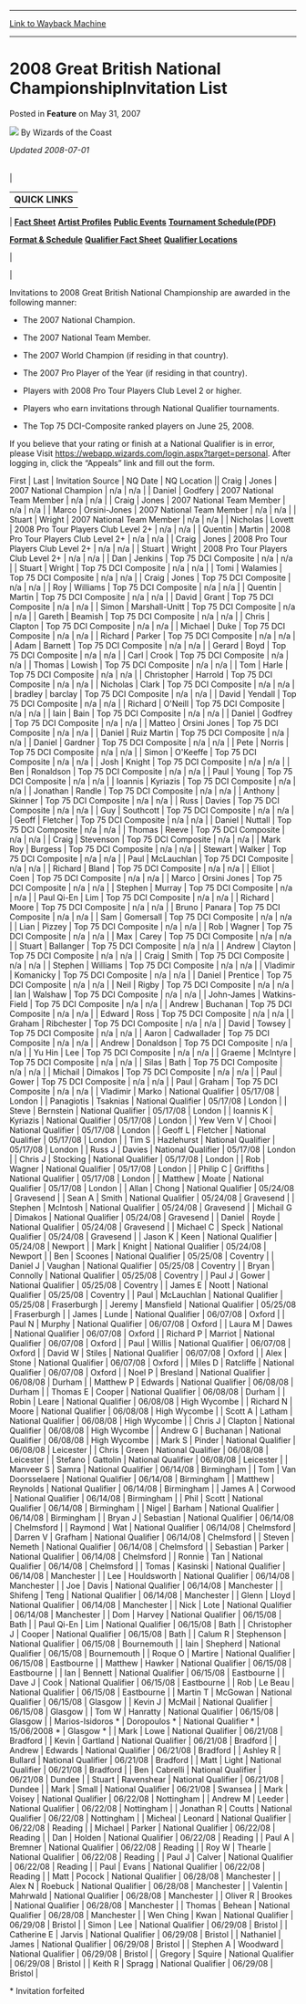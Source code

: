 
---
[Link to Wayback Machine](https://web.archive.org/web/20211020142726/https://magic.wizards.com/en/articles/archive/feature/2008-great-british-national-championshipinvitation-list-2007-05-31)

[_metadata_:wayback_url]:- "https://magic.wizards.com/en/articles/archive/feature/2008-great-british-national-championshipinvitation-list-2007-05-31"
[_metadata_:wayback_raw_url]:- "https://web.archive.org/web/20211020142726id_/https://magic.wizards.com/en/articles/archive/feature/2008-great-british-national-championshipinvitation-list-2007-05-31"
[_metadata_:wayback_capture_timestamp]:- "2021-10-20 14:27:26+00:00"
[_metadata_:description]:- "Updated 2008-07-01QUICK LINKS  Fact Sheet Artist Profiles Public Events Tournament Schedule(PDF)  Format & Schedule Qualifier Fact Sheet Qualifier Locations   Invitations to 2008 Great British National Championship are awarded in the following manner: The 2007 National Champion. The 2007 National Team Member. The 2007 World Champion (if residing in that country). The 2007 Pro"
[_metadata_:generator]:- "Drupal 7 (http://drupal.org)"
[_metadata_:publish_date]:- "2007-05-31"
---


2008 Great British National ChampionshipInvitation List
=======================================================



 Posted in **Feature**
 on May 31, 2007 






![](https://media.magic.wizards.com/styles/auth_small/public/images/person/wizards_author.jpg)
By Wizards of the Coast











*Updated 2008-07-01*



|  |  |  |
| --- | --- | --- |
| 

|  |
| --- |
| **QUICK LINKS** |
| 
[**Fact Sheet**](/en/articles/archive/feature/m-fest-artist-profiles-2007-05-31)
[**Artist Profiles**](/en/articles/archive/feature/m-fest-artist-profiles-2007-05-31)
[**Public Events**](/en/articles/archive/feature/m-fest-public-events-2007-07-20)
[**Tournament Schedule(PDF)**](http://www.wizards.com/magic/images/ads/M-fest_2008_Side_Event_Schedule_Download.pdf)


[**Format & Schedule**](http://archive.wizards.com/Magic/Magazine/Article.aspx?x=events/nationals/gb)
[**Qualifier Fact Sheet**](/en/articles/archive/feature/gb-national-qualifiers-2009-2007-04-12)
[**Qualifier Locations**](/en/articles/archive/feature/2008-national-qualifier-locations-2008-03-27)

 |

 |

  


Invitations to 2008 Great British National Championship are awarded in the following manner:




- The 2007 National Champion.

- The 2007 National Team Member.

- The 2007 World Champion (if residing in that country).

- The 2007 Pro Player of the Year (if residing in that country).

- Players with 2008 Pro Tour Players Club Level 2 or higher.

- Players who earn invitations through National Qualifier tournaments.

- The Top 75 DCI-Composite ranked players on June 25, 2008.

If you believe that your rating or finish at a National Qualifier is in error, please Visit <https://webapp.wizards.com/login.aspx?target=personal>. After logging in, click the “Appeals” link and fill out the form.



 First | Last | Invitation Source | NQ Date | NQ Location || Craig | Jones | 2007 National Champion | n/a | n/a |
| Daniel | Godfery | 2007 National Team Member | n/a | n/a |
| Craig | Jones | 2007 National Team Member | n/a | n/a |
| Marco | Orsini-Jones | 2007 National Team Member | n/a | n/a |
| Stuart | Wright | 2007 National Team Member | n/a | n/a |
| Nicholas | Lovett | 2008 Pro Tour Players Club Level 2+ | n/a | n/a |
| Quentin | Martin | 2008 Pro Tour Players Club Level 2+ | n/a | n/a |
| Craig | Jones | 2008 Pro Tour Players Club Level 2+ | n/a | n/a |
| Stuart | Wright | 2008 Pro Tour Players Club Level 2+ | n/a | n/a |
| Dan | Jenkins | Top 75 DCI Composite | n/a | n/a |
| Stuart | Wright | Top 75 DCI Composite | n/a | n/a |
| Tomi | Walamies | Top 75 DCI Composite | n/a | n/a |
| Craig | Jones | Top 75 DCI Composite | n/a | n/a |
| Roy | Williams | Top 75 DCI Composite | n/a | n/a |
| Quentin | Martin | Top 75 DCI Composite | n/a | n/a |
| David | Grant | Top 75 DCI Composite | n/a | n/a |
| Simon | Marshall-Unitt | Top 75 DCI Composite | n/a | n/a |
| Gareth | Beamish | Top 75 DCI Composite | n/a | n/a |
| Chris | Clapton | Top 75 DCI Composite | n/a | n/a |
| Michael | Duke | Top 75 DCI Composite | n/a | n/a |
| Richard | Parker | Top 75 DCI Composite | n/a | n/a |
| Adam | Barnett | Top 75 DCI Composite | n/a | n/a |
| Gerard | Boyd | Top 75 DCI Composite | n/a | n/a |
| Carl | Crook | Top 75 DCI Composite | n/a | n/a |
| Thomas | Lowish | Top 75 DCI Composite | n/a | n/a |
| Tom | Harle | Top 75 DCI Composite | n/a | n/a |
| Christopher | Harrold | Top 75 DCI Composite | n/a | n/a |
| Nicholas | Clark | Top 75 DCI Composite | n/a | n/a |
| bradley | barclay | Top 75 DCI Composite | n/a | n/a |
| David | Yendall | Top 75 DCI Composite | n/a | n/a |
| Richard | O'Neill | Top 75 DCI Composite | n/a | n/a |
| Iain | Bain | Top 75 DCI Composite | n/a | n/a |
| Daniel | Godfrey | Top 75 DCI Composite | n/a | n/a |
| Matteo | Orsini Jones | Top 75 DCI Composite | n/a | n/a |
| Daniel | Ruiz Martin | Top 75 DCI Composite | n/a | n/a |
| Daniel | Gardner | Top 75 DCI Composite | n/a | n/a |
| Pete | Norris | Top 75 DCI Composite | n/a | n/a |
| Simon | O'Keeffe | Top 75 DCI Composite | n/a | n/a |
| Josh | Knight | Top 75 DCI Composite | n/a | n/a |
| Ben | Ronaldson | Top 75 DCI Composite | n/a | n/a |
| Paul | Young | Top 75 DCI Composite | n/a | n/a |
| Ioannis | Kyriazis | Top 75 DCI Composite | n/a | n/a |
| Jonathan | Randle | Top 75 DCI Composite | n/a | n/a |
| Anthony | Skinner | Top 75 DCI Composite | n/a | n/a |
| Russ | Davies | Top 75 DCI Composite | n/a | n/a |
| Guy | Southcott | Top 75 DCI Composite | n/a | n/a |
| Geoff | Fletcher | Top 75 DCI Composite | n/a | n/a |
| Daniel | Nuttall | Top 75 DCI Composite | n/a | n/a |
| Thomas | Reeve | Top 75 DCI Composite | n/a | n/a |
| Craig | Stevenson | Top 75 DCI Composite | n/a | n/a |
| Mark Roy | Burgess | Top 75 DCI Composite | n/a | n/a |
| Stewart | Walker | Top 75 DCI Composite | n/a | n/a |
| Paul | McLauchlan | Top 75 DCI Composite | n/a | n/a |
| Richard | Bland | Top 75 DCI Composite | n/a | n/a |
| Elliot | Coen | Top 75 DCI Composite | n/a | n/a |
| Marco | Orsini Jones | Top 75 DCI Composite | n/a | n/a |
| Stephen | Murray | Top 75 DCI Composite | n/a | n/a |
| Paul Qi-En | Lim | Top 75 DCI Composite | n/a | n/a |
| Richard | Moore | Top 75 DCI Composite | n/a | n/a |
| Bruno | Panara | Top 75 DCI Composite | n/a | n/a |
| Sam | Gomersall | Top 75 DCI Composite | n/a | n/a |
| Lian | Pizzey | Top 75 DCI Composite | n/a | n/a |
| Rob | Wagner | Top 75 DCI Composite | n/a | n/a |
| Max | Carey | Top 75 DCI Composite | n/a | n/a |
| Stuart | Ballanger | Top 75 DCI Composite | n/a | n/a |
| Andrew | Clayton | Top 75 DCI Composite | n/a | n/a |
| Craig | Smith | Top 75 DCI Composite | n/a | n/a |
| Stephen | Williams | Top 75 DCI Composite | n/a | n/a |
| Vladimir | Komanicky | Top 75 DCI Composite | n/a | n/a |
| Daniel | Prentice | Top 75 DCI Composite | n/a | n/a |
| Neil | Rigby | Top 75 DCI Composite | n/a | n/a |
| Ian | Walshaw | Top 75 DCI Composite | n/a | n/a |
| John-James | Watkins-Field | Top 75 DCI Composite | n/a | n/a |
| Andrew | Buchanan | Top 75 DCI Composite | n/a | n/a |
| Edward | Ross | Top 75 DCI Composite | n/a | n/a |
| Graham | Ribchester | Top 75 DCI Composite | n/a | n/a |
| David | Towsey | Top 75 DCI Composite | n/a | n/a |
| Aaron | Cadwallader | Top 75 DCI Composite | n/a | n/a |
| Andrew | Donaldson | Top 75 DCI Composite | n/a | n/a |
| Yu Hin | Lee | Top 75 DCI Composite | n/a | n/a |
| Graeme | McIntyre | Top 75 DCI Composite | n/a | n/a |
| Silas | Bath | Top 75 DCI Composite | n/a | n/a |
| Michail | Dimakos | Top 75 DCI Composite | n/a | n/a |
| Paul | Gower | Top 75 DCI Composite | n/a | n/a |
| Paul | Graham | Top 75 DCI Composite | n/a | n/a |
| Vladimir | Marko | National Qualifier | 05/17/08 | London |
| Panagiotis | Tsaknias | National Qualifier | 05/17/08 | London |
| Steve | Bernstein | National Qualifier | 05/17/08 | London |
| Ioannis K | Kyriazis | National Qualifier | 05/17/08 | London |
| Yew Vern V | Chooi | National Qualifier | 05/17/08 | London |
| Geoff L | Fletcher | National Qualifier | 05/17/08 | London |
| Tim S | Hazlehurst | National Qualifier | 05/17/08 | London |
| Russ J | Davies | National Qualifier | 05/17/08 | London |
| Chris J | Stocking | National Qualifier | 05/17/08 | London |
| Rob | Wagner | National Qualifier | 05/17/08 | London |
| Philip C | Griffiths | National Qualifier | 05/17/08 | London |
| Matthew | Moate | National Qualifier | 05/17/08 | London |
| Allan | Chong | National Qualifier | 05/24/08 | Gravesend |
| Sean A | Smith | National Qualifier | 05/24/08 | Gravesend |
| Stephen | McIntosh | National Qualifier | 05/24/08 | Gravesend |
| Michail G | Dimakos | National Qualifier | 05/24/08 | Gravesend |
| Daniel | Royde | National Qualifier | 05/24/08 | Gravesend |
| Michael C | Speck | National Qualifier | 05/24/08 | Gravesend |
| Jason K | Keen | National Qualifier | 05/24/08 | Newport |
| Mark | Knight | National Qualifier | 05/24/08 | Newport |
| Ben | Scoones | National Qualifier | 05/25/08 | Coventry |
| Daniel J | Vaughan | National Qualifier | 05/25/08 | Coventry |
| Bryan | Connolly | National Qualifier | 05/25/08 | Coventry |
| Paul J | Gower | National Qualifier | 05/25/08 | Coventry |
| James E | Noott | National Qualifier | 05/25/08 | Coventry |
| Paul | McLauchlan | National Qualifier | 05/25/08 | Fraserburgh |
| Jeremy | Mansfield | National Qualifier | 05/25/08 | Fraserburgh |
| James | Lunde | National Qualifier | 06/07/08 | Oxford |
| Paul N | Murphy | National Qualifier | 06/07/08 | Oxford |
| Laura M | Dawes | National Qualifier | 06/07/08 | Oxford |
| Richard P | Marriot | National Qualifier | 06/07/08 | Oxford |
| Paul | Willis | National Qualifier | 06/07/08 | Oxford |
| David W | Stiles | National Qualifier | 06/07/08 | Oxford |
| Alex | Stone | National Qualifier | 06/07/08 | Oxford |
| Miles D | Ratcliffe | National Qualifier | 06/07/08 | Oxford |
| Noel P | Bresland | National Qualifier | 06/08/08 | Durham |
| Matthew P | Edwards | National Qualifier | 06/08/08 | Durham |
| Thomas E | Cooper | National Qualifier | 06/08/08 | Durham |
| Robin | Leare | National Qualifier | 06/08/08 | High Wycombe |
| Richard N | Moore | National Qualifier | 06/08/08 | High Wycombe |
| Scott A | Latham | National Qualifier | 06/08/08 | High Wycombe |
| Chris J | Clapton | National Qualifier | 06/08/08 | High Wycombe |
| Andrew G | Buchanan | National Qualifier | 06/08/08 | High Wycombe |
| Mark S | Pinder | National Qualifier | 06/08/08 | Leicester |
| Chris | Green | National Qualifier | 06/08/08 | Leicester |
| Stefano | Gattolin | National Qualifier | 06/08/08 | Leicester |
| Manveer S | Samra | National Qualifier | 06/14/08 | Birmingham |
| Tom | Van Doorsselaere | National Qualifier | 06/14/08 | Birmingham |
| Matthew | Reynolds | National Qualifier | 06/14/08 | Birmingham |
| James A | Corwood | National Qualifier | 06/14/08 | Birmingham |
| Phil | Scott | National Qualifier | 06/14/08 | Birmingham |
| Nigel | Barham | National Qualifier | 06/14/08 | Birmingham |
| Bryan J | Sebastian | National Qualifier | 06/14/08 | Chelmsford |
| Raymond | Wat | National Qualifier | 06/14/08 | Chelmsford |
| Darren V | Grafham | National Qualifier | 06/14/08 | Chelmsford |
| Steven | Nemeth | National Qualifier | 06/14/08 | Chelmsford |
| Sebastian | Parker | National Qualifier | 06/14/08 | Chelmsford |
| Ronnie | Tan | National Qualifier | 06/14/08 | Chelmsford |
| Tomas | Kasinski | National Qualifier | 06/14/08 | Manchester |
| Lee | Houldsworth | National Qualifier | 06/14/08 | Manchester |
| Joe | Davis | National Qualifier | 06/14/08 | Manchester |
| Shifeng | Teng | National Qualifier | 06/14/08 | Manchester |
| Glenn | Lloyd | National Qualifier | 06/14/08 | Manchester |
| Nick | Lote | National Qualifier | 06/14/08 | Manchester |
| Dom | Harvey | National Qualifier | 06/15/08 | Bath |
| Paul Qi-En | Lim | National Qualifier | 06/15/08 | Bath |
| Christopher J | Cooper | National Qualifier | 06/15/08 | Bath |
| Calum R | Stephenson | National Qualifier | 06/15/08 | Bournemouth |
| Iain | Shepherd | National Qualifier | 06/15/08 | Bournemouth |
| Roque O | Martire | National Qualifier | 06/15/08 | Eastbourne |
| Matthew | Hawker | National Qualifier | 06/15/08 | Eastbourne |
| Ian | Bennett | National Qualifier | 06/15/08 | Eastbourne |
| Dave J | Cook | National Qualifier | 06/15/08 | Eastbourne |
| Rob | Le Beau | National Qualifier | 06/15/08 | Eastbourne |
| Martin T | McGowan | National Qualifier | 06/15/08 | Glasgow |
| Kevin J | McMail | National Qualifier | 06/15/08 | Glasgow |
| Tom W | Hanratty | National Qualifier | 06/15/08 | Glasgow |
| Marios-Isidoros \* | Doropoulos \* | National Qualifier \* | 15/06/2008 \* | Glasgow \* |
| Mark | Lowe | National Qualifier | 06/21/08 | Bradford |
| Kevin | Gartland | National Qualifier | 06/21/08 | Bradford |
| Andrew | Edwards | National Qualifier | 06/21/08 | Bradford |
| Ashley R | Bullard | National Qualifier | 06/21/08 | Bradford |
| Matt | Light | National Qualifier | 06/21/08 | Bradford |
| Ben | Cabrelli | National Qualifier | 06/21/08 | Dundee |
| Stuart | Ravenshear | National Qualifier | 06/21/08 | Dundee |
| Mark | Small | National Qualifier | 06/21/08 | Swansea |
| Mark | Voisey | National Qualifier | 06/22/08 | Nottingham |
| Andrew M | Leeder | National Qualifier | 06/22/08 | Nottingham |
| Jonathan R | Coutts | National Qualifier | 06/22/08 | Nottingham |
| Micheal | Leonard | National Qualifier | 06/22/08 | Reading |
| Michael | Parker | National Qualifier | 06/22/08 | Reading |
| Dan | Holden | National Qualifier | 06/22/08 | Reading |
| Paul A | Bremner | National Qualifier | 06/22/08 | Reading |
| Roy W | Thearle | National Qualifier | 06/22/08 | Reading |
| Paul J | Calver | National Qualifier | 06/22/08 | Reading |
| Paul | Evans | National Qualifier | 06/22/08 | Reading |
| Matt | Pocock | National Qualifier | 06/28/08 | Manchester |
| Alex N | Roebuck | National Qualifier | 06/28/08 | Manchester |
| Valentin | Mahrwald | National Qualifier | 06/28/08 | Manchester |
| Oliver R | Brookes | National Qualifier | 06/28/08 | Manchester |
| Thomas | Behean | National Qualifier | 06/28/08 | Manchester |
| Wen Ching | Kwan | National Qualifier | 06/29/08 | Bristol |
| Simon | Lee | National Qualifier | 06/29/08 | Bristol |
| Catherine E | Jarvis | National Qualifier | 06/29/08 | Bristol |
| Nathaniel | James | National Qualifier | 06/29/08 | Bristol |
| Stephen A | Woodward | National Qualifier | 06/29/08 | Bristol |
| Gregory | Squire | National Qualifier | 06/29/08 | Bristol |
| Keith R | Spragg | National Qualifier | 06/29/08 | Bristol |

\* Invitation forfeited







